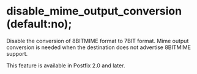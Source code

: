 # disable_mime_output_conversion (default:no); 


Disable the conversion of 8BITMIME format to 7BIT format.  Mime
output conversion is needed when the destination does not advertise
8BITMIME support.



This feature is available in Postfix 2.0 and later.



